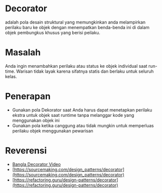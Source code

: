 # Decorator
adalah pola desain struktural yang memungkinkan anda melampirkan perilaku baru ke objek dengan menempatkan benda-benda ini di dalam objek pembungkus khusus yang berisi peilaku.

# Masalah
Anda ingin menambahkan perilaku atau status ke objek individual saat run-time. Warisan tidak layak karena sifatnya statis dan berlaku untuk seluruh kelas.

# Penerapan 
- Gunakan pola Dekorator saat Anda harus dapat menetapkan perilaku ekstra untuk objek saat runtime tanpa melanggar kode yang menggunakan objek ini
- Gunakan pola ketika canggung atau tidak mungkin untuk memperluas perilaku objek menggunakan pewarisan

# Reverensi 
- [Bangla Decorator Video](https://www.youtube.com/watch?v=siSnv40B-Ls&list=PLTydW-y9HsbQmKhjd9ahy1EqqkomKu5Rf&index=2)
- [https://sourcemaking.com/design_patterns/decorator](https://sourcemaking.com/design_patterns/decorator)
- [https://refactoring.guru/design-patterns/decorator](https://refactoring.guru/design-patterns/decorator)